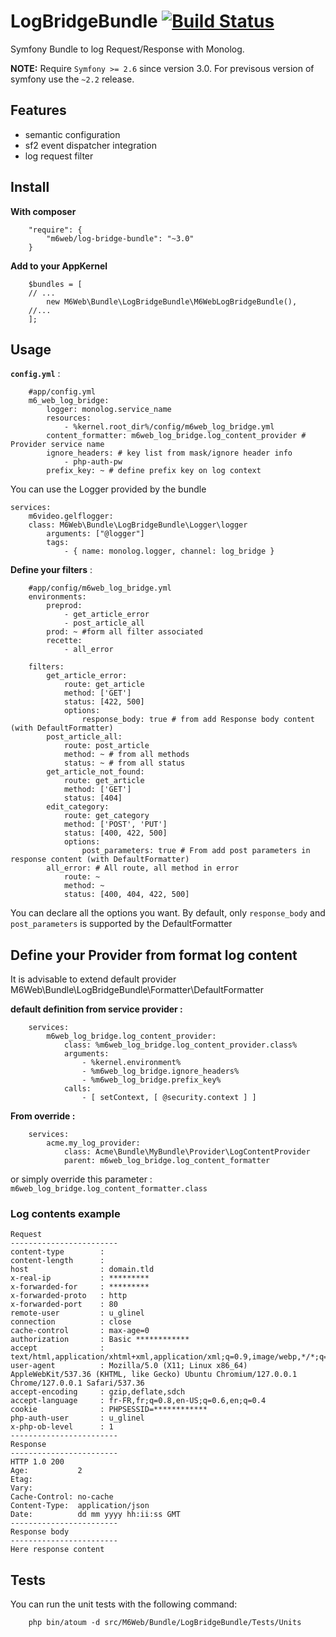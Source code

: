 # LogBridgeBundle [![Build Status](https://travis-ci.org/M6Web/LogBridgeBundle.svg?branch=master)](https://travis-ci.org/M6Web/LogBridgeBundle)

Symfony Bundle to log Request/Response with Monolog. 

**NOTE:** Require `Symfony >= 2.6` since version 3.0. For previsous version of symfony use the `~2.2` release.


## Features

 - semantic configuration
 - sf2 event dispatcher integration
 - log request filter



## Install

**With composer**
```
    "require": {
        "m6web/log-bridge-bundle": "~3.0"
    }
```

**Add to your AppKernel**
```
    $bundles = [
    // ...
        new M6Web\Bundle\LogBridgeBundle\M6WebLogBridgeBundle(),
    //...
    ];
```


## Usage

**```config.yml```** :

```
    #app/config.yml
    m6_web_log_bridge:
        logger: monolog.service_name
        resources:
            - %kernel.root_dir%/config/m6web_log_bridge.yml
        content_formatter: m6web_log_bridge.log_content_provider # Provider service name
        ignore_headers: # key list from mask/ignore header info
            - php-auth-pw
        prefix_key: ~ # define prefix key on log context
```

You can use the Logger provided by the bundle

```
services:
    m6video.gelflogger:
    class: M6Web\Bundle\LogBridgeBundle\Logger\logger
        arguments: ["@logger"]
        tags:
            - { name: monolog.logger, channel: log_bridge }
```


**Define your filters** :

```
    #app/config/m6web_log_bridge.yml
    environments:
        preprod:
            - get_article_error
            - post_article_all
        prod: ~ #form all filter associated
        recette:
            - all_error

    filters:
        get_article_error:
            route: get_article
            method: ['GET']
            status: [422, 500]
            options:
                response_body: true # from add Response body content (with DefaultFormatter)
        post_article_all:
            route: post_article
            method: ~ # from all methods
            status: ~ # from all status
        get_article_not_found:
            route: get_article
            method: ['GET']
            status: [404]
        edit_category:
            route: get_category
            method: ['POST', 'PUT']
            status: [400, 422, 500]
            options:
                post_parameters: true # From add post parameters in response content (with DefaultFormatter)
        all_error: # All route, all method in error
            route: ~
            method: ~
            status: [400, 404, 422, 500]

```

You can declare all the options you want. 
By default, only `response_body` and `post_parameters` is supported by the DefaultFormatter


## Define your Provider from format log content

It is advisable to extend default provider M6Web\Bundle\LogBridgeBundle\Formatter\DefaultFormatter


**default definition from service provider :** 

```
    services:
        m6web_log_bridge.log_content_provider:
            class: %m6web_log_bridge.log_content_provider.class%
            arguments:
                - %kernel.environment%
                - %m6web_log_bridge.ignore_headers%
                - %m6web_log_bridge.prefix_key%
            calls:
                - [ setContext, [ @security.context ] ]
```

**From override :**

```
    services:
        acme.my_log_provider:
            class: Acme\Bundle\MyBundle\Provider\LogContentProvider
            parent: m6web_log_bridge.log_content_formatter
```

or simply override this parameter : ```m6web_log_bridge.log_content_formatter.class```


### Log contents example

    Request
    ------------------------
    content-type        : 
    content-length      : 
    host                : domain.tld
    x-real-ip           : *********
    x-forwarded-for     : *********
    x-forwarded-proto   : http
    x-forwarded-port    : 80
    remote-user         : u_glinel
    connection          : close
    cache-control       : max-age=0
    authorization       : Basic ************
    accept              : text/html,application/xhtml+xml,application/xml;q=0.9,image/webp,*/*;q=0.8
    user-agent          : Mozilla/5.0 (X11; Linux x86_64) AppleWebKit/537.36 (KHTML, like Gecko) Ubuntu Chromium/127.0.0.1 Chrome/127.0.0.1 Safari/537.36
    accept-encoding     : gzip,deflate,sdch
    accept-language     : fr-FR,fr;q=0.8,en-US;q=0.6,en;q=0.4
    cookie              : PHPSESSID=************
    php-auth-user       : u_glinel
    x-php-ob-level      : 1
    ------------------------
    Response
    ------------------------
    HTTP 1.0 200
    Age:           2
    Etag:          
    Vary:          
    Cache-Control: no-cache
    Content-Type:  application/json
    Date:          dd mm yyyy hh:ii:ss GMT
    ------------------------
    Response body
    ------------------------
    Here response content



## Tests

You can run the unit tests with the following command:

```
    php bin/atoum -d src/M6Web/Bundle/LogBridgeBundle/Tests/Units
```
